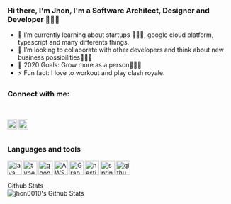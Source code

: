 ### Hi there, I'm Jhon, I'm a Software Architect, Designer and Developer 👨🏻‍💻

- 🌱 I’m currently learning about startups 🧗🏻‍♂️, google cloud platform, typescript and many differents things.
- 👯 I’m looking to collaborate with other developers and think about new business possibilities👨🏻‍💼
- 🥅 2020 Goals: Grow more as a person🧘🏻‍♂️
- ⚡ Fun fact: I love to workout and play clash royale.

### Connect with me:

<br/>

[<img align="left" alt="codeSTACKr | Twitter" width="22px" src="https://cdn.jsdelivr.net/npm/simple-icons@v3/icons/twitter.svg" />][twitter]
[<img align="left" alt="codeSTACKr | LinkedIn" width="22px" src="https://cdn.jsdelivr.net/npm/simple-icons@v3/icons/linkedin.svg" />][linkedin]

<br/><br/>

### Languages and tools

<!-- languages -->
<img height="32" align="left" alt="java" width="32" src="https://cdn.jsdelivr.net/npm/simple-icons@v3/icons/java.svg">
<img height="32" align="left" alt="typescript"  width="32" src="https://cdn.jsdelivr.net/npm/simple-icons@v3/icons/typescript.svg">

<!-- infrastructure -->
<img height="32" align="left" alt="google cloud" width="32" src="https://cdn.jsdelivr.net/npm/simple-icons@v3/icons/googlecloud.svg">

<img height="32" align="left" alt="AWS" width="32" src="https://cdn.jsdelivr.net/npm/simple-icons@v3/icons/amazonaws.svg">

<!-- frameworks -->
<img height="32" width="32" align="left" alt="Graphql" src="https://cdn.jsdelivr.net/npm/simple-icons@v3/icons/graphql.svg">

<img height="32" width="32" align="left" alt="nestjs"  src="https://cdn.jsdelivr.net/npm/simple-icons@v3/icons/nestjs.svg">

<img height="32" width="32" align="left" alt="spring"  src="https://cdn.jsdelivr.net/npm/simple-icons@v3/icons/spring.svg">

<img height="32" width="32" align="left" alt="github"  src="https://cdn.jsdelivr.net/npm/simple-icons@v3/icons/github.svg">

<br/><br/>

<summary>Github Stats</summary>
<img align="left" alt="jhon0010's Github Stats" src="https://github-readme-stats.codestackr.vercel.app/api?username=jhon0010&show_icons=true&hide_border=true" />

[twitter]: https://twitter.com/jhon_lotero10
[linkedin]: https://linkedin.com/in/jhon-lotero
